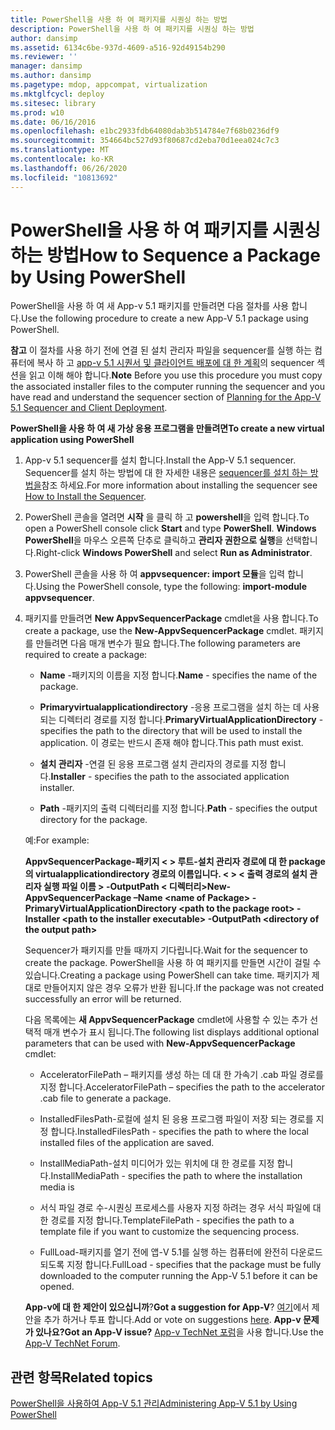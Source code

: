 ```yaml
---
title: PowerShell을 사용 하 여 패키지를 시퀀싱 하는 방법
description: PowerShell을 사용 하 여 패키지를 시퀀싱 하는 방법
author: dansimp
ms.assetid: 6134c6be-937d-4609-a516-92d49154b290
ms.reviewer: ''
manager: dansimp
ms.author: dansimp
ms.pagetype: mdop, appcompat, virtualization
ms.mktglfcycl: deploy
ms.sitesec: library
ms.prod: w10
ms.date: 06/16/2016
ms.openlocfilehash: e1bc2933fdb64080dab3b514784e7f68b0236df9
ms.sourcegitcommit: 354664bc527d93f80687cd2eba70d1eea024c7c3
ms.translationtype: MT
ms.contentlocale: ko-KR
ms.lasthandoff: 06/26/2020
ms.locfileid: "10813692"
---
```

# <span data-ttu-id="b4bd8-103">PowerShell을 사용 하 여 패키지를 시퀀싱 하는 방법</span><span class="sxs-lookup"><span data-stu-id="b4bd8-103">How to Sequence a Package by Using PowerShell</span></span>


<span data-ttu-id="b4bd8-104">PowerShell을 사용 하 여 새 App-v 5.1 패키지를 만들려면 다음 절차를 사용 합니다.</span><span class="sxs-lookup"><span data-stu-id="b4bd8-104">Use the following procedure to create a new App-V 5.1 package using PowerShell.</span></span>

<span data-ttu-id="b4bd8-105">**참고**  이 절차를 사용 하기 전에 연결 된 설치 관리자 파일을 sequencer를 실행 하는 컴퓨터에 복사 하 고 [app-v 5.1 시퀀서 및 클라이언트 배포에 대 한 계획](planning-for-the-app-v-51-sequencer-and-client-deployment.md)의 sequencer 섹션을 읽고 이해 해야 합니다.</span><span class="sxs-lookup"><span data-stu-id="b4bd8-105">**Note** Before you use this procedure you must copy the associated installer files to the computer running the sequencer and you have read and understand the sequencer section of [Planning for the App-V 5.1 Sequencer and Client Deployment](planning-for-the-app-v-51-sequencer-and-client-deployment.md).</span></span>

 

**<span data-ttu-id="b4bd8-106">PowerShell을 사용 하 여 새 가상 응용 프로그램을 만들려면</span><span class="sxs-lookup"><span data-stu-id="b4bd8-106">To create a new virtual application using PowerShell</span></span>**

1.  <span data-ttu-id="b4bd8-107">App-v 5.1 sequencer를 설치 합니다.</span><span class="sxs-lookup"><span data-stu-id="b4bd8-107">Install the App-V 5.1 sequencer.</span></span> <span data-ttu-id="b4bd8-108">Sequencer를 설치 하는 방법에 대 한 자세한 내용은 [sequencer를 설치 하는 방법을](how-to-install-the-sequencer-51beta-gb18030.md)참조 하세요.</span><span class="sxs-lookup"><span data-stu-id="b4bd8-108">For more information about installing the sequencer see [How to Install the Sequencer](how-to-install-the-sequencer-51beta-gb18030.md).</span></span>

2.  <span data-ttu-id="b4bd8-109">PowerShell 콘솔을 열려면 **시작** 을 클릭 하 고 **powershell**을 입력 합니다.</span><span class="sxs-lookup"><span data-stu-id="b4bd8-109">To open a PowerShell console click **Start** and type **PowerShell**.</span></span> <span data-ttu-id="b4bd8-110">**Windows PowerShell**을 마우스 오른쪽 단추로 클릭하고 **관리자 권한으로 실행**을 선택합니다.</span><span class="sxs-lookup"><span data-stu-id="b4bd8-110">Right-click **Windows PowerShell** and select **Run as Administrator**.</span></span>

3.  <span data-ttu-id="b4bd8-111">PowerShell 콘솔을 사용 하 여 **appvsequencer: import 모듈**을 입력 합니다.</span><span class="sxs-lookup"><span data-stu-id="b4bd8-111">Using the PowerShell console, type the following: **import-module appvsequencer**.</span></span>

4.  <span data-ttu-id="b4bd8-112">패키지를 만들려면 **New AppvSequencerPackage** cmdlet을 사용 합니다.</span><span class="sxs-lookup"><span data-stu-id="b4bd8-112">To create a package, use the **New-AppvSequencerPackage** cmdlet.</span></span> <span data-ttu-id="b4bd8-113">패키지를 만들려면 다음 매개 변수가 필요 합니다.</span><span class="sxs-lookup"><span data-stu-id="b4bd8-113">The following parameters are required to create a package:</span></span>

    -   <span data-ttu-id="b4bd8-114">**Name** -패키지의 이름을 지정 합니다.</span><span class="sxs-lookup"><span data-stu-id="b4bd8-114">**Name** - specifies the name of the package.</span></span>

    -   <span data-ttu-id="b4bd8-115">**Primaryvirtualapplicationdirectory** -응용 프로그램을 설치 하는 데 사용 되는 디렉터리 경로를 지정 합니다.</span><span class="sxs-lookup"><span data-stu-id="b4bd8-115">**PrimaryVirtualApplicationDirectory** - specifies the path to the directory that will be used to install the application.</span></span> <span data-ttu-id="b4bd8-116">이 경로는 반드시 존재 해야 합니다.</span><span class="sxs-lookup"><span data-stu-id="b4bd8-116">This path must exist.</span></span>

    -   <span data-ttu-id="b4bd8-117">**설치 관리자** -연결 된 응용 프로그램 설치 관리자의 경로를 지정 합니다.</span><span class="sxs-lookup"><span data-stu-id="b4bd8-117">**Installer** - specifies the path to the associated application installer.</span></span>

    -   <span data-ttu-id="b4bd8-118">**Path** -패키지의 출력 디렉터리를 지정 합니다.</span><span class="sxs-lookup"><span data-stu-id="b4bd8-118">**Path** - specifies the output directory for the package.</span></span>

    <span data-ttu-id="b4bd8-119">예:</span><span class="sxs-lookup"><span data-stu-id="b4bd8-119">For example:</span></span>

    **<span data-ttu-id="b4bd8-120">AppvSequencerPackage-패키지 &lt; &gt; 루트-설치 관리자 경로에 대 한 package의 virtualapplicationdirectory 경로의 이름입니다. &lt; &gt; &lt; 출력 경로의 설치 관리자 실행 파일 이름 &gt; -OutputPath &lt; 디렉터리&gt;</span><span class="sxs-lookup"><span data-stu-id="b4bd8-120">New-AppvSequencerPackage –Name &lt;name of Package&gt; -PrimaryVirtualApplicationDirectory &lt;path to the package root&gt; -Installer &lt;path to the installer executable&gt; -OutputPath &lt;directory of the output path&gt;</span></span>**

    <span data-ttu-id="b4bd8-121">Sequencer가 패키지를 만들 때까지 기다립니다.</span><span class="sxs-lookup"><span data-stu-id="b4bd8-121">Wait for the sequencer to create the package.</span></span> <span data-ttu-id="b4bd8-122">PowerShell을 사용 하 여 패키지를 만들면 시간이 걸릴 수 있습니다.</span><span class="sxs-lookup"><span data-stu-id="b4bd8-122">Creating a package using PowerShell can take time.</span></span> <span data-ttu-id="b4bd8-123">패키지가 제대로 만들어지지 않은 경우 오류가 반환 됩니다.</span><span class="sxs-lookup"><span data-stu-id="b4bd8-123">If the package was not created successfully an error will be returned.</span></span>

    <span data-ttu-id="b4bd8-124">다음 목록에는 **새 AppvSequencerPackage** cmdlet에 사용할 수 있는 추가 선택적 매개 변수가 표시 됩니다.</span><span class="sxs-lookup"><span data-stu-id="b4bd8-124">The following list displays additional optional parameters that can be used with **New-AppvSequencerPackage** cmdlet:</span></span>

    -   <span data-ttu-id="b4bd8-125">AcceleratorFilePath – 패키지를 생성 하는 데 대 한 가속기 .cab 파일 경로를 지정 합니다.</span><span class="sxs-lookup"><span data-stu-id="b4bd8-125">AcceleratorFilePath – specifies the path to the accelerator .cab file to generate a package.</span></span>

    -   <span data-ttu-id="b4bd8-126">InstalledFilesPath-로컬에 설치 된 응용 프로그램 파일이 저장 되는 경로를 지정 합니다.</span><span class="sxs-lookup"><span data-stu-id="b4bd8-126">InstalledFilesPath - specifies the path to where the local installed files of the application are saved.</span></span>

    -   <span data-ttu-id="b4bd8-127">InstallMediaPath-설치 미디어가 있는 위치에 대 한 경로를 지정 합니다.</span><span class="sxs-lookup"><span data-stu-id="b4bd8-127">InstallMediaPath - specifies the path to where the installation media is</span></span>

    -   <span data-ttu-id="b4bd8-128">서식 파일 경로 수-시퀀싱 프로세스를 사용자 지정 하려는 경우 서식 파일에 대 한 경로를 지정 합니다.</span><span class="sxs-lookup"><span data-stu-id="b4bd8-128">TemplateFilePath - specifies the path to a template file if you want to customize the sequencing process.</span></span>

    -   <span data-ttu-id="b4bd8-129">FullLoad-패키지를 열기 전에 앱-V 5.1를 실행 하는 컴퓨터에 완전히 다운로드 되도록 지정 합니다.</span><span class="sxs-lookup"><span data-stu-id="b4bd8-129">FullLoad - specifies that the package must be fully downloaded to the computer running the App-V 5.1 before it can be opened.</span></span>

    <span data-ttu-id="b4bd8-130">**App-v에 대 한 제안이 있으십니까**?</span><span class="sxs-lookup"><span data-stu-id="b4bd8-130">**Got a suggestion for App-V**?</span></span> <span data-ttu-id="b4bd8-131">[여기](http://appv.uservoice.com/forums/280448-microsoft-application-virtualization)에서 제안을 추가 하거나 투표 합니다.</span><span class="sxs-lookup"><span data-stu-id="b4bd8-131">Add or vote on suggestions [here](http://appv.uservoice.com/forums/280448-microsoft-application-virtualization).</span></span> **<span data-ttu-id="b4bd8-132">App-v 문제가 있나요?</span><span class="sxs-lookup"><span data-stu-id="b4bd8-132">Got an App-V issue?</span></span>** <span data-ttu-id="b4bd8-133">[App-v TechNet 포럼](https://social.technet.microsoft.com/Forums/home?forum=mdopappv)을 사용 합니다.</span><span class="sxs-lookup"><span data-stu-id="b4bd8-133">Use the [App-V TechNet Forum](https://social.technet.microsoft.com/Forums/home?forum=mdopappv).</span></span>

## <span data-ttu-id="b4bd8-134">관련 항목</span><span class="sxs-lookup"><span data-stu-id="b4bd8-134">Related topics</span></span>


[<span data-ttu-id="b4bd8-135">PowerShell을 사용하여 App-V 5.1 관리</span><span class="sxs-lookup"><span data-stu-id="b4bd8-135">Administering App-V 5.1 by Using PowerShell</span></span>](administering-app-v-51-by-using-powershell.md)

 

 





